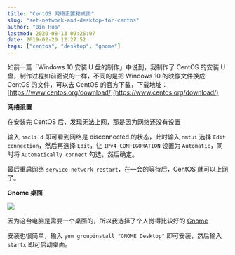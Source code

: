 ```yaml
---
title: "CentOS 网络设置和桌面"
slug: "set-network-and-desktop-for-centos"
author: "Bin Hua"
lastmod: 2020-08-13 09:26:07
date: 2019-02-20 12:27:52
tags: ["centos", "desktop", "gnome"]
---
```


如前一篇「Windows 10 安装 U 盘的制作」中说到，我制作了 CentOS 的安装 U 盘，制作过程如前面说的一样，不同的是把 Windows 10 的映像文件换成 CentOS 的文件，可以去 CentOS 的官方下载，下载地址：[https://www.centos.org/download/](https://www.centos.org/download/)

**网络设置**

在安装完 CentOS 后，发现无法上网，那是因为网络还没有设置

输入 `nmcli d` 即可看到网络是 disconnected 的状态，此时输入 `nmtui` 选择 `Edit connection`，然后再选择 `Edit`，让 `IPv4 CONFIGURATION` 设置为 `Automatic`，同时将 `Automatically connect` 勾选，然后确定。

最后重启网络 `service network restart`，在一会的等待后，CentOS 就可以上网了。

**Gnome 桌面**

![](/imgs/set-network-and-desktop-for-centos.png)

因为这台电脑是需要一个桌面的，所以我选择了个人觉得比较好的 [Gnome](http://gnome.org)

安装也很简单，输入 `yum groupinstall "GNOME Desktop"` 即可安装，然后输入 `startx` 即可启动桌面。